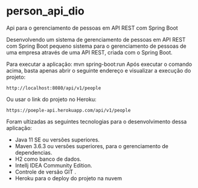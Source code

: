 # person_api_dio
 Api para o gerenciamento de pessoas em API REST com Spring Boot


Desenvolvendo um sistema de gerenciamento de pessoas em API REST com Spring Boot
pequeno sistema para o gerenciamento de pessoas de uma empresa através de uma API REST, criada com o Spring Boot.

Para executar a aplicação:
mvn spring-boot:run 
Após executar o comando acima, basta apenas abrir o seguinte endereço e visualizar a execução do projeto:
```
http://localhost:8080/api/v1/people
```
Ou usar o link do projeto no Heroku:
```
https://poeple-api.herokuapp.com/api/v1/people
```
Foram ultizadas as seguintes tecnologias para o desenvolvimento dessa aplicação:

* Java 11 SE ou versões superiores.  
* Maven 3.6.3 ou versões superiores, para o gerenciamento de dependencias.
* H2 como banco de dados.
* Intellj IDEA Community Edition.
* Controle de versão GIT .
* Heroku para o deploy do projeto na nuvem

